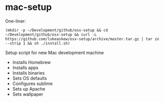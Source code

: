 mac-setup
=========

One-liner:

```
(mkdir -p ~/Development/github/osx-setup && cd ~/Development/github/osx-setup && curl -L https://github.com/lukeaskew/osx-setup/archive/master.tar.gz | tar zx --strip 1 && sh ./install.sh)
```

Setup script for new Mac development machine

- Installs Homebrew
- Installs apps
- Installs binaries
- Sets OS defaults
- Configures sublime
- Sets up Apache
- Sets wallpaper
